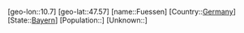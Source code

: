 ﻿---
location: [47.57,10.7]
type: City
tags:
- geo/City


SpocWebEntityId: 30328
isDeleted: false
confidential: public

---
[geo-lon::10.7]
[geo-lat::47.57]
[name::Fuessen]
[Country::[Germany](geo/Continent/Europe/Germany.md)]
[State::[Bayern](geo/Continent/Europe/Germany/Bayern.md)]
[Population::]
[Unknown::]

